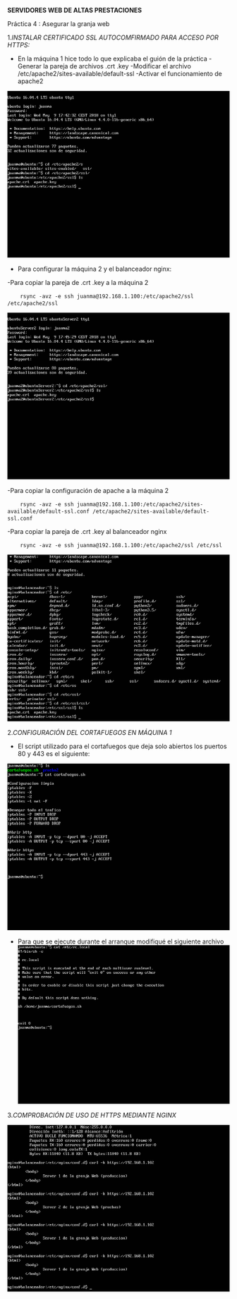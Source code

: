 **SERVIDORES WEB DE ALTAS PRESTACIONES**

Práctica 4 : Asegurar la granja web

1.*INSTALAR CERTIFICADO SSL AUTOCOMFIRMADO PARA ACCESO POR HTTPS:*

- En la máquina 1 hice todo lo que explicaba el guión de la práctica
	-Generar la pareja de archivos .crt .key
	-Modificar el archivo /etc/apache2/sites-available/default-ssl
	-Activar el funcionamiento de apache2
	
![](https://github.com/juanmaLC/SWAP1718/blob/master/P4/sslMaquina1.png) 
	
	

- Para configurar la máquina 2 y el balanceador nginx:

-Para copiar la pareja de .crt .key a la máquina 2
		
		rsync -avz -e ssh juanma@192.168.1.100:/etc/apache2/ssl /etc/apache2/ssl
		
![](https://github.com/juanmaLC/SWAP1718/blob/master/P4/sslMaquina2.png) 



	
-Para copiar la configuración de apache a la máquina 2	

		rsync -avz -e ssh juanma@192.168.1.100:/etc/apache2/sites-available/default-ssl.conf /etc/apache2/sites-available/default-ssl.conf
		
		
-Para copiar la pareja de .crt .key al balanceador nginx
	
		rsync -avz -e ssh juanma@192.168.1.100:/etc/apache2/ssl /etc/ssl
		
![](https://github.com/juanmaLC/SWAP1718/blob/master/P4/sslNginx.png) 
		

2.*CONFIGURACIÓN DEL CORTAFUEGOS EN MÁQUINA 1*

- El script utilizado para el cortafuegos que deja solo abiertos los puertos 80 y 443 es el siguiente:

![](https://github.com/juanmaLC/SWAP1718/blob/master/P4/cortafuegosConf.png) 


- Para que se ejecute durante el arranque modifiqué el siguiente archivo
![](https://github.com/juanmaLC/SWAP1718/blob/master/P4/ejecucionDeCortafuegos.png) 


3.*COMPROBACIÓN DE USO DE HTTPS MEDIANTE NGINX*

![](https://github.com/juanmaLC/SWAP1718/blob/master/P4/curlHttps.png) 

